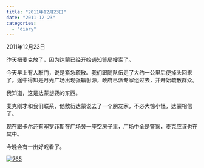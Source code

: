 ```yaml
---
title: "2011年12月23日"
date: "2011-12-23"
categories: 
  - "diary"
---
```


2011年12月23日

昨天把麦克放了，因为达蒙已经开始通知警局搜索了。

今天早上有人敲门，说是紧急疏散。我们跟随队伍走了大约一公里后便掉头回来了。途中得知是月光广场出现强辐射源，政府已派专家组过去，并开始疏散群众。

我知道，这是达蒙想要的东西。

麦克刚才和我们联系，他敷衍达蒙说去了一个朋友家，不必大惊小怪，达蒙相信了。

现在跟卡尔还有塞罗菲斯在广场旁一座空房子里，广场中全是警察，麦克应该也在其中。

今晚会有一出好戏看了。

[![](/blog/post/images/765.jpg "765")](http://lofyer.org/wp-content/uploads/2011/12/765.jpg)
